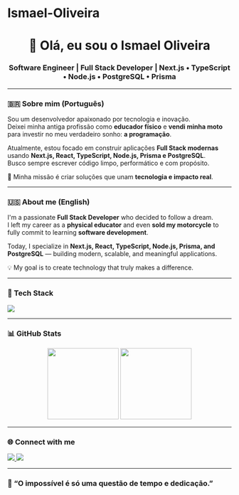 # Ismael-Oliveira
<!-- README.md -->
<h1 align="center">👋 Olá, eu sou o Ismael Oliveira</h1>
<h3 align="center">Software Engineer | Full Stack Developer | Next.js • TypeScript • Node.js • PostgreSQL • Prisma</h3>

---

### 🇧🇷 Sobre mim (Português)

Sou um desenvolvedor apaixonado por tecnologia e inovação.  
Deixei minha antiga profissão como **educador físico** e **vendi minha moto** para investir no meu verdadeiro sonho: **a programação**.

Atualmente, estou focado em construir aplicações **Full Stack modernas** usando **Next.js, React, TypeScript, Node.js, Prisma e PostgreSQL**.  
Busco sempre escrever código limpo, performático e com propósito.

🚀 Minha missão é criar soluções que unam **tecnologia e impacto real**.

---

### 🇺🇸 About me (English)

I'm a passionate **Full Stack Developer** who decided to follow a dream.  
I left my career as a **physical educator** and even **sold my motorcycle** to fully commit to learning **software development**.

Today, I specialize in **Next.js, React, TypeScript, Node.js, Prisma, and PostgreSQL** — building modern, scalable, and meaningful applications.

💡 My goal is to create technology that truly makes a difference.

---

### 🧠 Tech Stack

<p align="left">
  <img src="https://skillicons.dev/icons?i=nextjs,react,typescript,nodejs,prisma,postgresql,tailwind,git,github,vscode" />
</p>

---

### 📊 GitHub Stats

<p align="center">
  <img height="160em" src="https://github-readme-stats.vercel.app/api?username=ismaeloliveira&show_icons=true&theme=tokyonight&include_all_commits=true&count_private=true"/>
  <img height="160em" src="https://github-readme-stats.vercel.app/api/top-langs/?username=ismaeloliveira&layout=compact&langs_count=7&theme=tokyonight"/>
</p>

---

### 🌐 Connect with me

<p align="left">
  <a href="https://linkedin.com/in/ismaeloliveira" target="_blank">
    <img src="https://img.shields.io/badge/LinkedIn-%230077B5.svg?logo=linkedin&logoColor=white"/>
  </a>
  <a href="ismael22oliveira@icloud.com" target="_blank">
    <img src="https://img.shields.io/badge/Gmail-D14836?logo=gmail&logoColor=white"/>
  </a>
</p>

---

### 💬 “O impossível é só uma questão de tempo e dedicação.”
